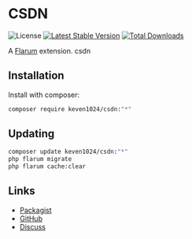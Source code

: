 # CSDN

![License](https://img.shields.io/badge/license-AGPL--3.0--or--later-blue.svg) [![Latest Stable Version](https://img.shields.io/packagist/v/keven1024/csdn.svg)](https://packagist.org/packages/keven1024/csdn) [![Total Downloads](https://img.shields.io/packagist/dt/keven1024/csdn.svg)](https://packagist.org/packages/keven1024/csdn)

A [Flarum](http://flarum.org) extension. csdn

## Installation

Install with composer:

```sh
composer require keven1024/csdn:"*"
```

## Updating

```sh
composer update keven1024/csdn:"*"
php flarum migrate
php flarum cache:clear
```

## Links

- [Packagist](https://packagist.org/packages/keven1024/csdn)
- [GitHub](https://github.com/keven1024/csdn)
- [Discuss](https://discuss.flarum.org/d/PUT_DISCUSS_SLUG_HERE)
